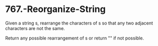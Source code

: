 # 767.-Reorganize-String

Given a string s, rearrange the characters of s so that any two adjacent characters are not the same.

Return any possible rearrangement of s or return "" if not possible.
